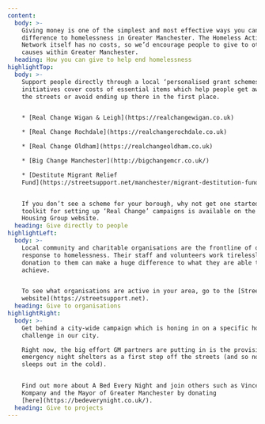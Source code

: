 ```yaml
---
content:
  body: >-
    Giving money is one of the simplest and most effective ways you can make a
    difference to homelessness in Greater Manchester. The Homeless Action
    Network itself has no costs, so we’d encourage people to give to other
    causes within Greater Manchester.
  heading: How you can give to help end homelessness
highlightTop:
  body: >-
    Support people directly through a local ‘personalised grant schemes’. These
    initiatives cover costs of essential items which help people get away from
    the streets or avoid ending up there in the first place.


    * [Real Change Wigan & Leigh](https://realchangewigan.co.uk)

    * [Real Change Rochdale](https://realchangerochdale.co.uk)

    * [Real Change Oldham](https://realchangeoldham.co.uk)

    * [Big Change Manchester](http://bigchangemcr.co.uk/)

    * [Destitute Migrant Relief
    Fund](https://streetsupport.net/manchester/migrant-destitution-fund/)


    If you don’t see a scheme for your borough, why not get one started? A
    toolkit for setting up ‘Real Change’ campaigns is available on the Riverside
    Housing Group website.
  heading: Give directly to people
highlightLeft:
  body: >-
    Local community and charitable organisations are the frontline of our
    response to homelessness. Their staff and volunteers work tirelessly, and a
    donation to them can make a huge difference to what they are able to
    achieve.


    To see what organisations are active in your area, go to the [Street Support
    website](https://streetsupport.net).
  heading: Give to organisations
highlightRight:
  body: >-
    Get behind a city-wide campaign which is honing in on a specific homeless
    challenge in our city.

    Right now, the big effort GM partners are putting in is the provision of
    emergency night shelters as a first step off the streets (and so no one
    sleeps out in the cold).


    Find out more about A Bed Every Night and join others such as Vincent
    Kompany and the Mayor of Greater Manchester by donating
    [here](https://bedeverynight.co.uk/).
  heading: Give to projects
---
```


